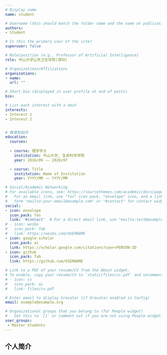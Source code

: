 ```yaml
---
# Display name
name: student

# Username (this should match the folder name and the name on publications)
authors:
- Student

# Is this the primary user of the site?
superuser: false

# Role/position (e.g., Professor of Artificial Intelligence)
role: 中山大学公共卫生学院(深圳) 

# Organizations/Affiliations
organizations:
- name: 
  url: ""

# Short bio (displayed in user profile at end of posts)
bio:

# List each interest with a dash
interests:
- Interest 1
- Interest 2


# 教育和经历
education:
  courses:
  
  - course: 理学学士
    institution: 中山大学, 生命科学学院
    year: 2016/09 —— 2020/07

  - course: Title
    institution: Name of Institution
    year: YYYY/MM —— YYYY/MM

# Social/Academic Networking
# For available icons, see: https://sourcethemes.com/academic/docs/page-builder/#icons
#   For an email link, use "fas" icon pack, "envelope" icon, and a link in the
#   form "mailto:your-email@example.com" or "#contact" for contact widget.
social:
- icon: envelope
  icon_pack: fas
  link: '#contact'  # For a direct email link, use "mailto:test@example.org".
# - icon: weibo
#   icon_pack: fab
#   link: https://weibo.com/USERNAME
- icon: google-scholar
  icon_pack: ai
  link: https://scholar.google.com/citations?user=PERSON-ID
- icon: github
  icon_pack: fab
  link: https://github.com/USERNAME

# Link to a PDF of your resume/CV from the About widget.
# To enable, copy your resume/CV to `static/files/cv.pdf` and uncomment the lines below.
# - icon: cv
#   icon_pack: ai
#   link: files/cv.pdf

# Enter email to display Gravatar (if Gravatar enabled in Config)
email: example@example.org

# Organizational groups that you belong to (for People widget)
#   Set this to `[]` or comment out if you are not using People widget.
user_groups:
 - Master Students
---
```


## 个人简介





